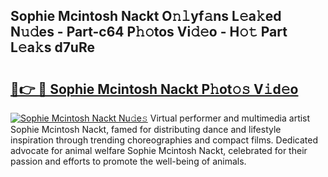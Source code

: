 ## Sophie Mcintosh Nackt O𝚗𝚕yf𝚊ns L𝚎a𝚔ed N𝚞𝚍es - Part-c64 P𝚑𝚘tos Vi𝚍𝚎o - H𝚘𝚝 Part L𝚎a𝚔s d7uRe

# <h2><a href="http://kf7a6wk.oniu.top/?m=Sophie+Mcintosh+Nackt">🔗👉 🔴 Sophie Mcintosh Nackt P𝚑ot𝚘𝚜 V𝚒d𝚎o</a></h2>

[![Sophie Mcintosh Nackt Nu𝚍e𝚜](https://i.imgur.com/0qMVB7G.gif)](http://kf7a6wk.oniu.top/?m=Sophie+Mcintosh+Nackt)
Virtual performer and multimedia artist Sophie Mcintosh Nackt, famed for distributing dance and lifestyle inspiration through trending choreographies and compact films. Dedicated advocate for animal welfare Sophie Mcintosh Nackt, celebrated for their passion and efforts to promote the well-being of animals.  
